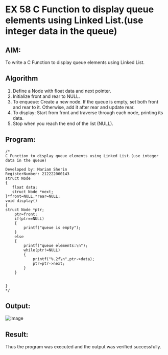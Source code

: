 # EX 58 C Function to display queue elements using Linked List.(use integer data in the queue)
## AIM:
To write a C Function to display queue elements using Linked List.

## Algorithm
1. Define a Node with float data and next pointer.
2. Initialize front and rear to NULL.
3. To enqueue: Create a new node. If the queue is empty, set both front and rear to it. Otherwise, add it after rear and update rear.
4. To display: Start from front and traverse through each node, printing its data.
5. Stop when you reach the end of the list (NULL).
  

## Program:
```
/*
C Function to display queue elements using Linked List.(use integer data in the queue)

Developed by: Mariam Sherin
RegisterNumber: 212222060143
struct Node
{
   float data;
   struct Node *next;
}*front=NULL,*rear=NULL;
void display()
{
struct Node *ptr;
    ptr=front;
    if(ptr==NULL)
    {
        printf("queue is empty");
    }
    else
    {
        printf("queue elements:\n");
        while(ptr!=NULL)
        {
            printf("%.2f\n",ptr->data);
            ptr=ptr->next;
        }
    }
    

}
*/
```

## Output:

![image](https://github.com/user-attachments/assets/b05148af-cd58-4950-945c-3252f87934d2)


## Result:
Thus the program was executed and the output was verified successfully.
